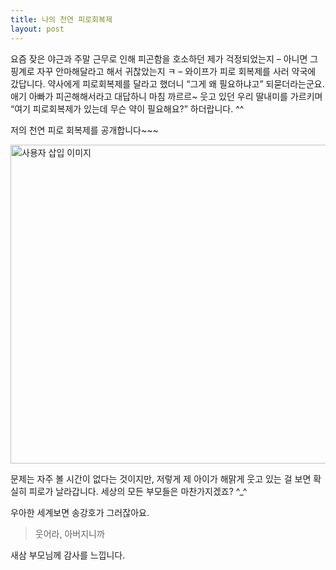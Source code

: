 ```yaml
---
title: 나의 천연 피로회복제
layout: post
---
```

요즘 잦은 야근과 주말 근무로 인해 피곤함을 호소하던 제가 걱정되었는지 &#8211; 아니면 그 핑계로 자꾸 안마해달라고 해서 귀찮았는지 ㅋ &#8211; 와이프가 피로 회복제를 사러 약국에 갔답니다. 약사에게 피로회복제를 달라고 했더니 &#8220;그게 왜 필요하냐고&#8221; 되묻더라는군요. 애기 아빠가 피곤해해서라고 대답하니 마침 까르르~ 웃고 있던 우리 딸내미를 가르키며 &#8220;여기 피로회복제가 있는데 무슨 약이 필요해요?&#8221; 하더랍니다. ^^

저의 천연 피로 회복제를 공개합니다~~~

<img src="http://w12ard.github.io/wp-content/uploads/1/fk030000000071.jpg" class="aligncenter" width="510" height="510" alt="사용자 삽입 이미지" />

  
문제는 자주 볼 시간이 없다는 것이지만, 저렇게 제 아이가 해맑게 웃고 있는 걸 보면 확실히 피로가 날라갑니다. 세상의 모든 부모들은 마찬가지겠죠? ^_^ 

우아한 세계보면 송강호가 그러잖아요. 

> 웃어라, 아버지니까
 
새삼 부모님께 감사를 느낍니다.